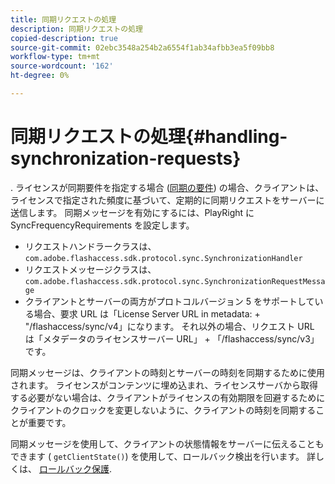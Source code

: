 ```yaml
---
title: 同期リクエストの処理
description: 同期リクエストの処理
copied-description: true
source-git-commit: 02ebc3548a254b2a6554f1ab34afbb3ea5f09bb8
workflow-type: tm+mt
source-wordcount: '162'
ht-degree: 0%

---
```


# 同期リクエストの処理{#handling-synchronization-requests}

. ライセンスが同期要件を指定する場合 ([同期の要件](../../aaxs-protecting-content/content-introduction/content-usage-rules/content-time-based-rules/content-time-based-rules-defining.md#requirements-for-synchronization)) の場合、クライアントは、ライセンスで指定された頻度に基づいて、定期的に同期リクエストをサーバーに送信します。 同期メッセージを有効にするには、PlayRight に SyncFrequencyRequirements を設定します。

* リクエストハンドラークラスは、 `com.adobe.flashaccess.sdk.protocol.sync.SynchronizationHandler`
* リクエストメッセージクラスは、 `com.adobe.flashaccess.sdk.protocol.sync.SynchronizationRequestMessage`
* クライアントとサーバーの両方がプロトコルバージョン 5 をサポートしている場合、要求 URL は「License Server URL in metadata: + &quot;/flashaccess/sync/v4」になります。 それ以外の場合、リクエスト URL は「メタデータのライセンスサーバー URL」 + 「/flashaccess/sync/v3」です。

同期メッセージは、クライアントの時刻とサーバーの時刻を同期するために使用されます。 ライセンスがコンテンツに埋め込まれ、ライセンスサーバから取得する必要がない場合は、クライアントがライセンスの有効期限を回避するためにクライアントのクロックを変更しないように、クライアントの時刻を同期することが重要です。

同期メッセージを使用して、クライアントの状態情報をサーバーに伝えることもできます ( `getClientState()`) を使用して、ロールバック検出を行います。 詳しくは、 [ロールバック保護](../../aaxs-protecting-content/content-implementing-the-license-server/content-processing-aaxs-requests/content-rollback-detection.md).
